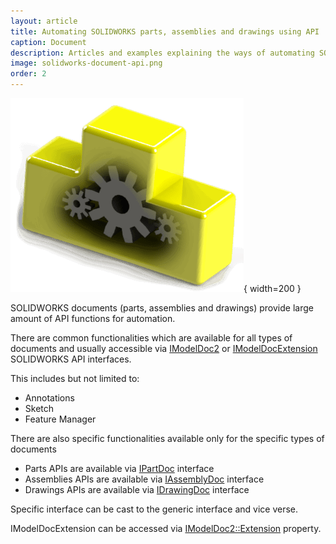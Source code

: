 ```yaml
---
layout: article
title: Automating SOLIDWORKS parts, assemblies and drawings using API
caption: Document
description: Articles and examples explaining the ways of automating SOLIDWORKS documents (parts, assemblies and drawings) via API
image: solidworks-document-api.png
order: 2
---
```

![Automating of SOLIDWORKS documents with API](solidworks-document-api.png){ width=200 }

SOLIDWORKS documents (parts, assemblies and drawings) provide large amount of API functions for automation.

There are common functionalities which are available for all types of documents and usually accessible via [IModelDoc2](http://help.solidworks.com/2012/English/api/sldworksapi/SOLIDWORKS.Interop.sldworks~SOLIDWORKS.Interop.sldworks.IModelDoc2.html) or [IModelDocExtension](http://help.solidworks.com/2012/english/api/sldworksapi/SOLIDWORKS.Interop.sldworks~SOLIDWORKS.Interop.sldworks.IModelDocExtension.html) SOLIDWORKS API interfaces.

This includes but not limited to:

* Annotations
* Sketch
* Feature Manager

There are also specific functionalities available only for the specific types of documents

* Parts APIs are available via [IPartDoc](http://help.solidworks.com/2012/english/api/sldworksapi/solidworks.interop.sldworks~solidworks.interop.sldworks.ipartdoc.html) interface
* Assemblies APIs are available via [IAssemblyDoc](http://help.solidworks.com/2012/english/api/sldworksapi/solidworks.interop.sldworks~solidworks.interop.sldworks.iassemblydoc.html) interface
* Drawings APIs are available via [IDrawingDoc](http://help.solidworks.com/2012/english/api/sldworksapi/solidworks.interop.sldworks~solidworks.interop.sldworks.idrawingdoc.html) interface

Specific interface can be cast to the generic interface and vice verse.

IModelDocExtension can be accessed via [IModelDoc2::Extension](http://help.solidworks.com/2012/english/api/sldworksapi/solidworks.interop.sldworks~solidworks.interop.sldworks.imodeldoc2~extension.html) property.
